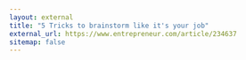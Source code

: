 ```yaml
---
layout: external
title: "5 Tricks to brainstorm like it's your job"
external_url: https://www.entrepreneur.com/article/234637
sitemap: false
---
```

